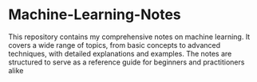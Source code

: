 # Machine-Learning-Notes
This repository contains my comprehensive notes on machine learning. It covers a wide range of topics, from basic concepts to advanced techniques, with detailed explanations and examples. The notes are structured to serve as a reference guide for beginners and practitioners alike
